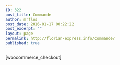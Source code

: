 ```yaml
---
ID: 322
post_title: Commande
author: mrflos
post_date: 2016-01-17 00:22:22
post_excerpt: ""
layout: page
permalink: http://florian-express.info/commande/
published: true
---
```

[woocommerce_checkout]